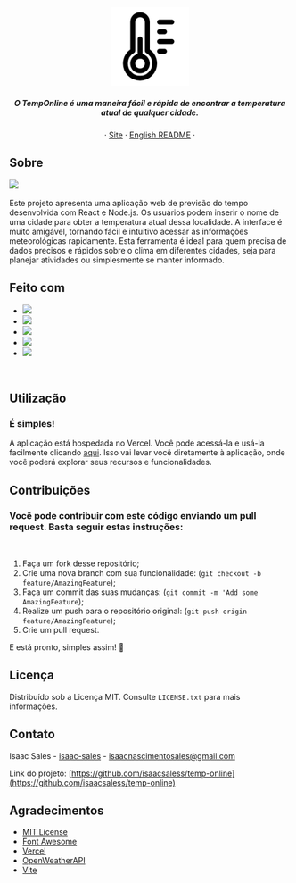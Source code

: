 <div align="center">
    <a href="https://temp-online.vercel.app/">
        <img src="https://raw.githubusercontent.com/isaacsaless/temp-online/main/public/project-logo.png" alt="Temp Online logo" height="140" />
    </a>
    <h5 align="center">
        O TempOnline é uma maneira fácil e rápida de encontrar a temperatura atual de qualquer cidade. 
    </h5>
    <p align="center">
        &middot;
        <a target="_blank" href="https://temp-online.vercel.app/">Site</a>
        &middot;
        <a target="_blank" href="https://github.com/isaacsaless/temp-online/blob/main/en-README.md">English README</a>
        &middot;
    </p>
</div>

## Sobre
<img src="https://i.imgur.com/BrVQ9ye.png"/>
<p>
  Este projeto apresenta uma aplicação web de previsão do tempo desenvolvida com React e Node.js. Os usuários podem inserir o nome de uma cidade para obter a temperatura atual dessa localidade. A interface é muito amigável, tornando fácil e intuitivo acessar as informações meteorológicas rapidamente. Esta ferramenta é ideal para quem precisa de dados precisos e rápidos sobre o clima em diferentes cidades, seja para planejar atividades ou simplesmente se manter informado.
</p>  

## Feito com
* <img src="https://img.shields.io/badge/react-%2320232a.svg?style=for-the-badge&logo=react&logoColor=%2361DAFB"/>
* <img src="https://img.shields.io/badge/Node%20js-339933?style=for-the-badge&logo=nodedotjs&logoColor=white"/>
* <img src="https://img.shields.io/badge/JavaScript-323330?style=for-the-badge&logo=javascript&logoColor=F7DF1E"/>
* <img src="https://img.shields.io/badge/CSS3-1572B6?style=for-the-badge&logo=css3&logoColor=white"/>
* <img src="https://img.shields.io/badge/HTML5-E34F26?style=for-the-badge&logo=html5&logoColor=white"/>
<br>

## Utilização
### É simples!
<p>A aplicação está hospedada no Vercel. Você pode acessá-la e usá-la facilmente clicando <a target="_blank" href="https://temp-online.vercel.app/">aqui</a>. Isso vai levar você diretamente à aplicação, onde você poderá explorar seus recursos e funcionalidades.</p>

## Contribuições
### Você pode contribuir com este código enviando um pull request. Basta seguir estas instruções:
<br>

1. Faça um fork desse repositório;
2. Crie uma nova branch com sua funcionalidade: (`git checkout -b feature/AmazingFeature`);
3. Faça um commit das suas mudanças: (`git commit -m 'Add some AmazingFeature`);
4. Realize um push para o repositório original: (`git push origin feature/AmazingFeature`);
5. Crie um pull request.

<p>E está pronto, simples assim! 🎉</p>

## Licença

Distribuído sob a Licença MIT. Consulte `LICENSE.txt` para mais informações.

## Contato

Isaac Sales - [isaac-sales](https://www.linkedin.com/in/isaac-sales/) - isaacnascimentosales@gmail.com

Link do projeto: [https://github.com/isaacsaless/temp-online](https://github.com/isaacsaless/temp-online)

## Agradecimentos

* [MIT License](https://opensource.org/license/mit)
* [Font Awesome](https://fontawesome.com)
* [Vercel](https://vercel.com/home)
* [OpenWeatherAPI](https://openweathermap.org/)
* [Vite](https://vitejs.dev/)
